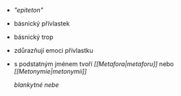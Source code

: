 - *"epiteton"*
- básnický přívlastek
- básnický trop
- zdůrazňují emoci přívlastku
- s podstatným jménem tvoří *[[Metafora|metaforu]]* nebo *[[Metonymie|metonymii]]*

	*blankytné nebe*